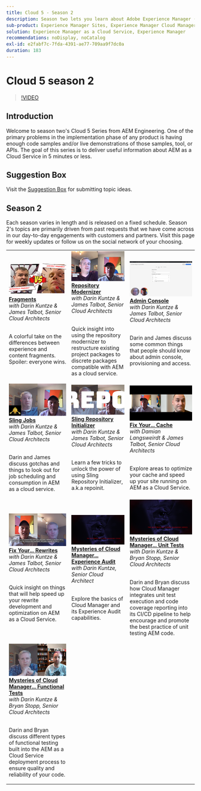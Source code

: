 ```yaml
---
title: Cloud 5 - Season 2
description: Season two lets you learn about Adobe Experience Manager (AEM) as a Cloud Service from Adobe's own expert engineers who build it, and the expert services who deliver it.
sub-product: Experience Manager Sites, Experience Manager Cloud Manager, Experience Manager Assets
solution: Experience Manager as a Cloud Service, Experience Manager
recommendations: noDisplay, noCatalog
exl-id: e2fabf7c-7fda-4391-ae77-709aa9f7dc0a
duration: 183
---
```

# Cloud 5 season 2

>[!VIDEO](https://video.tv.adobe.com/v/346567?quality=12&learn=on)

## Introduction

Welcome to season two's Cloud 5 Series from AEM Engineering. One of the primary problems in the implementation phase of any product is having enough code samples and/or live demonstrations of those samples, tool, or APIs. The goal of this series is to deliver useful information about AEM as a Cloud Service in 5 minutes or less.

## Suggestion Box

Visit the [Suggestion Box](https://forms.office.com/r/74P5Xz4UH0) for submitting topic ideas.

## Season 2

Each season varies in length and is released on a fixed schedule. Season 2's topics are primarily driven from past requests that we have come across in our day-to-day engagements with customers and partners. Visit this page for weekly updates or follow us on the social network of your choosing.

<table>
    <tr>
        <td>
            <a href="season-2/cloud5-experience-v-content-fragments.md">
                <img alt="Fragments" src="./imgs/s2/000-thumb.png"/>
            </a>
            <div>
                <a href="season-2/cloud5-experience-v-content-fragments.md"><strong>Fragments</strong></a>        
                <br/><em>with Darin Kuntze & James Talbot, Senior Cloud Architects</em>
            </div>
            <p>
                <br/>
                A colorful take on the differences between experience and content fragments. Spoiler: everyone wins.
            </p>
        </td>   
         <td>
            <a href="season-2/cloud5-repo-modernizer.md">
                 <img alt="Repository Modernizer" src="./imgs/s2/001-thumb.png"/>
            </a>
            <div>
                <a href="season-2/cloud5-repo-modernizer.md"><strong>Repository Modernizer</strong></a> 
               <br/><em>with Darin Kuntze & James Talbot, Senior Cloud Architects</em>
            </div>
            <p>
                <br/>
                Quick insight into using the repository modernizer to restructure existing project packages to discrete packages compatible with AEM as a cloud service.
            </p>
         </td>
         <td>
            <a href="season-2/cloud5-admin-console.md">
                 <img alt="Admin Console" src="./imgs/s2/002-thumb.png"/>
            </a>
            <div>
                  <a href="season-2/cloud5-admin-console.md"><strong>Admin Console</strong></a>
               <br/><em>with Darin Kuntze & James Talbot, Senior Cloud Architects</em>
            </div>
            <p>
            <br/>
               Darin and James discuss some common things that people should know about admin console, provisioning and access.
            </p>
         </td> 
  </tr>
  <tr>
         <td>
            <a href="season-2/cloud5-sling-job-scheduler.md">
                 <img alt="Sling Jobs" src="./imgs/s2/003-thumb.png"/>
            </a>
            <div>
                  <a href="season-2/cloud5-sling-job-scheduler.md"><strong>Sling Jobs</strong></a>
               <br/><em>with Darin Kuntze & James Talbot, Senior Cloud Architects</em>
            </div>
            <p>
            <br/>
               Darin and James discuss gotchas and things to look out for job scheduling and consumption in AEM as a cloud service.
            </p>
         </td> 
         <td>
            <a href="season-2/cloud5-repoinit.md">
                 <img alt="Repo Initializer (repoinit)" src="./imgs/s2/004-thumb.png"/>
            </a>
            <div>
                  <a href="season-2/cloud5-repoinit.md"><strong>Sling Repository Initializer</strong></a>
               <br/><em>with Darin Kuntze & James Talbot, Senior Cloud Architects</em>
            </div>
            <p>
            <br/>
              Learn a few tricks to unlock the power of using Sling Repository Initializer, a.k.a repoinit.
            </p>
         </td>   
     <td>
            <a href="season-2/cloud5-fix-your-cache.md">
               <img alt="Fix Your Cache" src="./imgs/s2/005-thumb.png"/>
            </a>
      <div>
         <a href="season-2/cloud5-fix-your-cache.md"><strong>Fix Your... Cache</strong></a>
         <br/><em>with Damian Langsweirdt & James Talbot, Senior Cloud Architects</em>
      </div>
      <p>
         <br/>
             Explore areas to optimize your cache and speed up your site running on AEM as a Cloud Service.
      </p>
   </td> 
  </tr>
<tr>
   <td>
           <a href="season-2/cloud5-fix-your-rewrites.md">
               <img alt="Fix Your...Rewrites" src="./imgs/s2/006-thumb.png"/>
            </a>
      <div>
            <a href="season-2/cloud5-fix-your-rewrites.md"><strong>Fix Your... Rewrites</strong></a>
         <br/><em>with Darin Kuntze & James Talbot, Senior Cloud Architects</em>
      </div>
      <p>
        <br/>
         Quick insight on things that will help speed up your rewrite development and optimization on AEM as a Cloud Service.
      </p>
     </td>   
     <td>
            <a href="season-2/cloud5-mocm-experience-audit.md">
               <img alt="Mysteries of Cloud Manager... Experience Audit" src="./imgs/s2/007-thumb.png"/>
               </a>
      <div>
            <a href="season-2/cloud5-mocm-experience-audit.md"><strong>Mysteries of Cloud Manager... Experience Audit</strong></a>
         <br/><em>with Darin Kuntze, Senior Cloud Architect</em>
      </div>
      <p>
        <br/>
        Explore the basics of Cloud Manager and its Experience Audit capabilities.
      </p>
   </td>
     <td>
            <a href="season-2/cloud5-mocm-unit-tests.md">
               <img alt="Mysteries of Cloud Manager... Unit Tests" src="./imgs/s2/008-thumb.png"/>
            </a>
      <div>
            <a href="season-2/cloud5-mocm-unit-tests.md"><strong>Mysteries of Cloud Manager... Unit Tests</strong></a>
         <br/><em>with Darin Kuntze & Bryan Stopp, Senior Cloud Architects</em>
      </div>
      <p>
        <br/>
        Darin and Bryan discuss how Cloud Manager integrates unit test execution and code coverage reporting into its CI/CD pipeline to help encourage and promote the best practice of unit testing AEM code.
      </p>
   </td> 
  </tr>
    <tr>
        <td>
               <a href="season-2/cloud5-mocm-functional-tests.md">
                   <img alt="Mysteries of Cloud Manager... Functional Tests" src="./imgs/s2/009-thumb.png"/>
               </a>
            <div>
                <a href="season-2/cloud5-mocm-functional-tests.md"><strong>Mysteries of Cloud Manager... Functional Tests</strong><br/></a>        
                <em>with Darin Kuntze & Bryan Stopp, Senior Cloud Architects</em>
            </div>
            <p><br/>
                Darin and Bryan discuss different types of functional testing built into the AEM as a Cloud Service deployment process to ensure quality and reliability of your code.
            </p>
        </td>
        <td></td>
        <td></td>
    </tr>
</table>
